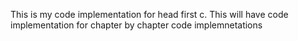 This is my code implementation for head first c. This will have code implementation for chapter by chapter code implemnetations